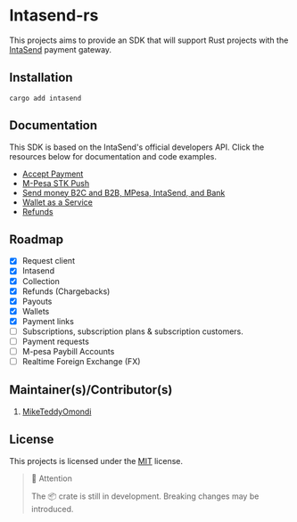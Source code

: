 # Intasend-rs

This projects aims to provide an SDK that will support Rust projects with the [IntaSend](https://intasend.com) payment gateway.

## Installation

```shell
cargo add intasend
```

## Documentation

This SDK is based on the IntaSend's official developers API. Click the resources below for documentation and code examples.

- [Accept Payment](https://developers.intasend.com/docs/checkout-links)
- [M-Pesa STK Push](https://developers.intasend.com/docs/m-pesa-stk-push)
- [Send money B2C and B2B, MPesa, IntaSend, and Bank](https://developers.intasend.com/docs/send-money)
- [Wallet as a Service](https://developers.intasend.com/docs/wallets)
- [Refunds](https://developers.intasend.com/docs/creating-refunds)

## Roadmap

- [x] Request client
- [x] Intasend
- [x] Collection
- [x] Refunds (Chargebacks)
- [x] Payouts
- [x] Wallets 
- [x] Payment links
- [ ] Subscriptions, subscription plans & subscription customers.
- [ ] Payment requests
- [ ] M-pesa Paybill Accounts
- [ ] Realtime Foreign Exchange (FX)

## Maintainer(s)/Contributor(s)

1. [MikeTeddyOmondi](https://github.com/MikeTeddyOmondi)

## License

This projects is licensed under the [MIT](./LICENSE.md) license.

> 📌 Attention 
>
> The 📦 crate is still in development. Breaking changes may be introduced.
